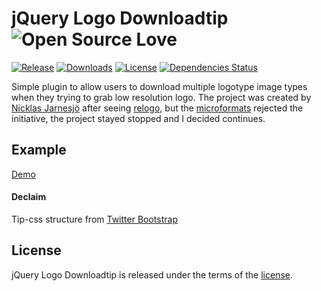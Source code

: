 # jQuery Logo Downloadtip ![Open Source Love](https://badges.frapsoft.com/os/v3/open-source.svg?v=103)

[![Release](https://img.shields.io/npm/v/jquery-logo-downloadtip.svg?style=flat-square&label=release)](https://github.com/tiagoporto/jquery-logo-downloadtip/releases)
[![Downloads](https://img.shields.io/npm/dt/jquery-logo-downloadtip.svg?style=flat-square)](https://www.npmjs.com/package/jquery-logo-downloadtip)
[![License](https://img.shields.io/github/license/tiagoporto/jquery-logo-downloadtip.svg)](https://raw.githubusercontent.com/tiagoporto/jquery-logo-downloadtip/master/LICENSE)
[![Dependencies Status](https://img.shields.io/david/tiagoporto/jquery-logo-downloadtip.svg?style=flat-square)](https://david-dm.org/tiagoporto/jquery-logo-downloadtip)

<!-- [![Build Status](https://travis-ci.org/tiagoporto/jquery-logo-downloadtip.svg)](https://travis-ci.org/tiagoporto/jquery-logo-downloadtip) -->
<!-- [![Coverage Status](https://img.shields.io/coveralls/tiagoporto/jquery-logo-downloadtip.svg)](https://coveralls.io/github/tiagoporto/jquery-logo-downloadtip) -->
<!-- [![devDependencies Status](https://img.shields.io/david/dev/tiagoporto/jquery-logo-downloadtip.svg?style=flat-square)](https://david-dm.org/tiagoporto/jquery-logo-downloadtip#info=devDependencies) -->

Simple plugin to allow users to download multiple logotype image types when they trying to grab low resolution logo.
The project was created by [Nicklas Jarnesjö](http://www.jarnesjo.net/) after seeing [relogo](http://relogo.org/), but the [microformats](http://microformats.org/wiki/rel-logo) rejected the initiative, the project stayed stopped and I decided continues.

## Example
[Demo](http://tiagoporto.github.io/jquery-logo-downloadtip/)

#### Declaim
Tip-css structure from [Twitter Bootstrap](http://twitter.github.com/bootstrap/)

## License

jQuery Logo Downloadtip is released under the terms of the [license](LICENSE).
